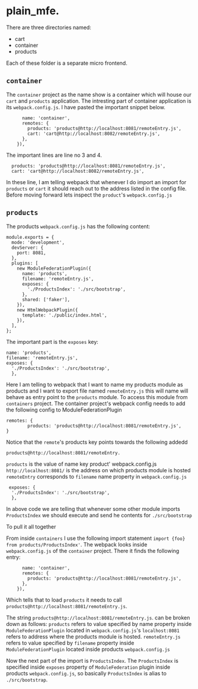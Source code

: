 # plain_mfe.

There are three directories named:

- cart
- container
- products

Each of these folder is a separate micro frontend.

## `container`

The `container` project as the name show is a container which will house our `cart` and `products` application.
The intresting part of container application is its `webpack.config.js`. I have pasted the important snippet below.

```new ModuleFederationPlugin({
      name: 'container',
      remotes: {
        products: 'products@http://localhost:8081/remoteEntry.js',
        cart: 'cart@http://localhost:8082/remoteEntry.js',
      },
    }),
```

The important lines are line no 3 and 4.

```
  products: 'products@http://localhost:8081/remoteEntry.js',
  cart: 'cart@http://localhost:8082/remoteEntry.js',
```

In these line, I am telling webpack that whenever I do import an import for `products` or `cart` it should reach out to the address listed in the config file. Before moving forward lets inspect the `product`'s `webpack.config.js`

## `products`

The products `webpack.config.js` has the following content:

```
module.exports = {
  mode: 'development',
  devServer: {
    port: 8081,
  },
  plugins: [
    new ModuleFederationPlugin({
      name: 'products',
      filename: 'remoteEntry.js',
      exposes: {
        './ProductsIndex': './src/bootstrap',
      },
      shared: ['faker'],
    }),
    new HtmlWebpackPlugin({
      template: './public/index.html',
    }),
  ],
};
```

The important part is the `exposes` key:

```
name: 'products',
filename: 'remoteEntry.js',
exposes: {
  './ProductsIndex': './src/bootstrap',
  },
```

Here I am telling to webpack that I want to name my products module as products and I want to export file named `remoteEntry.js` this will name will behave as entry point to the `products` module. To access this module from `containers` project. The container project's webpack config needs to add the following config to ModuleFederationPlugin

```
remotes: {
        products: 'products@http://localhost:8081/remoteEntry.js',
}
```
Notice that the `remote`'s products key points towards the following addedd

 `products@http://localhost:8081/remoteEntry.`

 `products` is the value of name key product' webpack.config.js
 `http://localhost:8081/` is the address on which products module is hosted
 `remoteEntry` corresponds to `filename` name property in `webpack.config.js`

```
 exposes: {
  './ProductsIndex': './src/bootstrap',
  },
```
In above code we are telling that whenever some other module imports `ProductsIndex` we should execute and send he contents for `./src/bootstrap`

To pull it all together

From inside `containers` I use the following import statement `import {foo} from products/ProductsIndex'`. The webpack looks inside `webpack.config.js` of the `container` project. There it finds the following entry:
```new ModuleFederationPlugin({
      name: 'container',
      remotes: {
        products: 'products@http://localhost:8081/remoteEntry.js',
      },
    }),
```

Which tells that to load `products` it needs to call `products@http://localhost:8081/remoteEntry.js`.

The string `products@http://localhost:8081/remoteEntry.js`. can be broken down as follows:
`products` refers to value specified by name property inside `ModuleFederationPlugin` located in `webpack.config.js`'s
`localhost:8081` refers to address where the products module is hosted.
`remoteEntry.js` refers to value specified by `filename` property inside `ModuleFederationPlugin` located inside products `webpack.config.js`

Now the next part of the import is `ProductsIndex`. The `ProductsIndex` is specified inside `exposes` property of `ModuleFederation` plugin inside products `webpack.config.js`, so basically `ProductsIndex` is alias to `./src/bootstrap`.